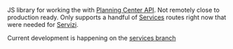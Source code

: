 JS library for working the with [Planning Center API](https://planningcenter.github.io/api-docs/). Not remotely close to production ready. Only supports a handful of [Services](https://planningcenter.github.io/api-docs/#pco-services) routes right now that were needed for [Servizi](https://github.com/adamtootle/servizi).

Current development is happening on the [services branch](https://github.com/adamtootle/pco-js/tree/services)